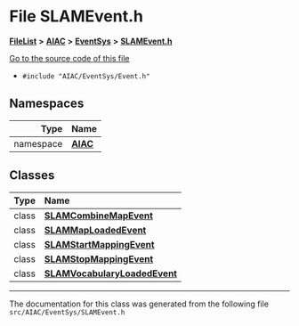

# File SLAMEvent.h



[**FileList**](files.md) **>** [**AIAC**](dir_21da83368f7816722f2b707a7b03c84f.md) **>** [**EventSys**](dir_bda428afb66b315b23b4e646d7591fb3.md) **>** [**SLAMEvent.h**](SLAMEvent_8h.md)

[Go to the source code of this file](SLAMEvent_8h_source.md)



* `#include "AIAC/EventSys/Event.h"`













## Namespaces

| Type | Name |
| ---: | :--- |
| namespace | [**AIAC**](namespaceAIAC.md) <br> |


## Classes

| Type | Name |
| ---: | :--- |
| class | [**SLAMCombineMapEvent**](classAIAC_1_1SLAMCombineMapEvent.md) <br> |
| class | [**SLAMMapLoadedEvent**](classAIAC_1_1SLAMMapLoadedEvent.md) <br> |
| class | [**SLAMStartMappingEvent**](classAIAC_1_1SLAMStartMappingEvent.md) <br> |
| class | [**SLAMStopMappingEvent**](classAIAC_1_1SLAMStopMappingEvent.md) <br> |
| class | [**SLAMVocabularyLoadedEvent**](classAIAC_1_1SLAMVocabularyLoadedEvent.md) <br> |



















































------------------------------
The documentation for this class was generated from the following file `src/AIAC/EventSys/SLAMEvent.h`


